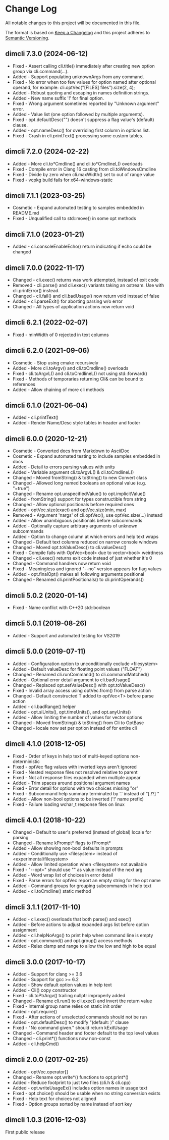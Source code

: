 ﻿<!--
Copyright Glen Knowles 2016 - 2024.
Distributed under the Boost Software License, Version 1.0.
-->

# Change Log

All notable changes to this project will be documented in this file.

The format is based on [Keep a Changelog](http://keepachangelog.com)
and this project adheres to [Semantic Versioning](http://semver.org).

## dimcli 7.3.0 (2024-06-12)
- Fixed - Assert calling cli.title() immediately after creating new option
          group via cli.command(...).
- Added - Support populating unknownArgs from any command.
- Fixed - No error when too few values for option named after optional operand,
          for example: cli.optVec<string>("[FILES] files").size(2, 4);
- Added - Robust quoting and escaping in names definition strings.
- Added - New name suffix '!' for final option.
- Fixed - Wrong argument sometimes reported by "Unknown argument" error.
- Added - Value list (one option followed by multiple arguments).
- Fixed - opt.defaultDesc("") doesn't suppress a flag value's (default) clause.
- Added - opt.nameDesc() for overriding first column in options list.
- Fixed - Crash in cli.printText() processing some custom tables.

## dimcli 7.2.0 (2024-02-22)
- Added - More cli.to\*Cmdline() and cli.to\*CmdlineL() overloads
- Fixed - Compile error in Clang 16 casting from cli.toWindowsCmdline
- Fixed - Divide by zero when cli.maxWidth() set to out of range value
- Fixed - vcpkg build fails for x64-windows-static

## dimcli 7.1.1 (2023-03-25)
- Cosmetic - Expand automated testing to samples embedded in README.md
- Fixed - Unqualified call to std::move() in some opt methods

## dimcli 7.1.0 (2023-01-21)
- Added - cli.consoleEnableEcho() return indicating if echo could be changed

## dimcli 7.0.0 (2022-11-17)
- Changed - cli.exec() returns was work attempted, instead of exit code
- Removed - cli.parse() and cli.exec() variants taking an ostream. Use
            with cli.printError() instead.
- Changed - cli.fail() and cli.badUsage() now return void instead of false
- Added - cli.parseExit() for aborting parsing w/o error
- Changed - All types of application actions now return void

## dimcli 6.2.1 (2022-02-07)
- Fixed - minWidth of 0 rejected in text columns

## dimcli 6.2.0 (2021-09-06)
- Cosmetic - Stop using cmake recursively
- Added - More cli.toArgv() and cli.toCmdline() overloads
- Fixed - cli.toArgvL() and cli.toCmdlineL() not using std::forward()
- Fixed - Methods of temporaries returning Cli& can be bound to references
- Added - Allow chaining of more cli methods

## dimcli 6.1.0 (2021-06-04)
- Added - cli.printText()
- Added - Render Name/Desc style tables in header and footer

## dimcli 6.0.0 (2020-12-21)
- Cosmetic - Converted docs from Markdown to AsciiDoc
- Cosmetic - Expand automated testing to include samples embedded in docs
- Added - Detail to errors parsing values with units
- Added - Variable argument cli.toArgvL() & cli.toCmdlineL()
- Changed - Moved fromString() & toString() to new Convert class
- Changed - Allowed long named booleans an optional value (e.g. "=true")
- Changed - Rename opt.unspecifiedValue() to opt.implicitValue()
- Added - fromString() support for types constructible from string
- Changed - Allow optional positionals before required ones
- Added - optVec.size(exact) and optVec.size(min, max)
- Removed - Argument 'nargs' of cli.optVec(), use optVec.size(...) instead
- Added - Allow unambiguous positionals before subcommands
- Added - Optionally capture arbitrary arguments of unknown subcommands
- Added - Option to change column at which errors and help text wraps
- Changed - Default text columns reduced on narrow console windows
- Changed - Moved opt.toValueDesc() to cli.valueDesc()
- Fixed - Compile fails with OptVec&lt;bool> due to vector&lt;bool> weirdness
- Changed - cli.exec() returns exit code instead of just whether it's 0
- Changed - Command handlers now return void
- Fixed - Meaningless and ignored "--no" version appears for flag values
- Added - opt.finalOpt() makes all following arguments positional
- Changed - Renamed cli.printPositionals() to cli.printOperands()

## dimcli 5.0.2 (2020-01-14)
- Fixed - Name conflict with C++20 std::boolean

## dimcli 5.0.1 (2019-08-26)
- Added - Support and automated testing for VS2019

## dimcli 5.0.0 (2019-07-11)
- Added - Configuration option to unconditionally exclude &lt;filesystem>
- Added - Default valueDesc for floating point values ("FLOAT")
- Changed - Renamed cli.runCommand() to cli.commandMatched()
- Added - Optional error detail argument to cli.badUsage()
- Changed - Replaced opt.setValueDesc() with opt.toValueDesc()
- Fixed - Invalid array access using optVec.from() from parse action
- Changed - Default constructed T added to optVec&lt;T> before parse action
- Added - cli.badRange() helper
- Added - opt.siUnits(), opt.timeUnits(), and opt.anyUnits()
- Added - Allow limiting the number of values for vector options
- Changed - Moved fromString() & toString() from Cli to OptBase
- Changed - locale now set per option instead of for entire cli

## dimcli 4.1.0 (2018-12-05)
- Fixed - Order of keys in help text of multi-keyed options non-deterministic
- Fixed - optVec flag values with inverted keys aren't ignored
- Fixed - Nested response files not resolved relative to parent
- Fixed - Not all response files expanded when multiple appear
- Added - Trim spaces around positional argument names
- Fixed - Error detail for options with two choices missing "or"
- Fixed - Subcommand help summary terminated by '.' instead of "[.!?] "
- Added - Allow non-bool options to be inverted ('!' name prefix)
- Fixed - Failure loading wchar_t response files on linux

## dimcli 4.0.1 (2018-10-22)
- Changed - Default to user's preferred (instead of global) locale for parsing
- Changed - Rename kPrompt* flags to fPrompt*
- Added - Allow showing non-bool defaults in prompts
- Added - Conditionally use &lt;filesystem> instead of
          &lt;experimental/filesystem>
- Added - Allow limited operation when &lt;filesystem> not available
- Fixed - "--opt=" should use "" as value instead of the next arg
- Added - Word wrap list of choices in error detail
- Fixed - Parse errors for optVec report an empty string for the opt name
- Added - Command groups for grouping subcommands in help text
- Added - cli.toCmdline() static method

## dimcli 3.1.1 (2017-11-10)
- Added - cli.exec() overloads that both parse() and exec()
- Added - Before actions to adjust expanded args list before option assignment
- Added - cli.helpNoArgs() to print help when command line is empty
- Added - opt.command() and opt.group() access methods
- Added - Relax clamp and range to allow the low and high to be equal

## dimcli 3.0.0 (2017-10-17)
- Added - Support for clang >= 3.6
- Added - Support for gcc >= 6.2
- Added - Show default option values in help text
- Added - Cli() copy constructor
- Fixed - cli.toPtrArgv() trailing nullptr improperly added
- Changed - Rename cli.run() to cli.exec() and invert the return value
- Fixed - Internal group name relies on static init order
- Added - opt.require()
- Fixed - After actions of unselected commands should not be run
- Added - opt.defaultDesc() to modify "(default: )" clause
- Fixed - "No command given." should return kExitUsage
- Changed - Command header and footer default to the top level values
- Changed - cli.print*() functions now non-const
- Added - cli.helpCmd()

## dimcli 2.0.0 (2017-02-25)
- Added - optVec.operator[]
- Changed - Rename opt.write*() functions to opt.print*()
- Added - Reduce footprint to just two files (cli.h & cli.cpp)
- Added - opt.writeUsageEx() includes option names in usage text
- Fixed - opt.choice() should be usable when no string conversion exists
- Fixed - Help text for choices not aligned
- Fixed - Option groups sorted by name instead of sort key

## dimcli 1.0.3 (2016-12-03)
First public release
